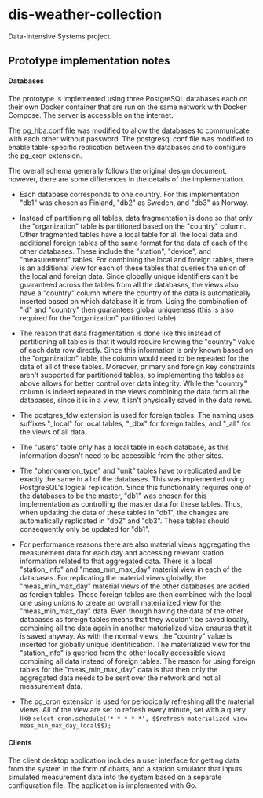 # dis-weather-collection
Data-Intensive Systems project.

## Prototype implementation notes

#### Databases

The prototype is implemented using three PostgreSQL databases each on their own Docker container that are run on the same network with Docker Compose. The server is accessible on the internet. 

The pg_hba.conf file was modified to allow the databases to communicate with each other without password. The postgresql.conf file was modified to enable table-specific replication between the databases and to configure the pg_cron extension. 

The overall schema generally follows the original design document, however, there are some differences in the details of the implementation.

- Each database corresponds to one country. For this implementation "db1" was chosen as Finland, "db2" as Sweden, and "db3" as Norway. 

- Instead of partitioning all tables, data fragmentation is done so that only the "organization" table is partitioned based on the "country" column. Other fragmented tables have a local table for all the local data and additional foreign tables of the same format for the data of each of the other databases. These include the "station", "device", and "measurement" tables. For combining the local and foreign tables, there is an additional view for each of these tables that queries the union of the local and foreign data. Since globally unique identifiers can't be guaranteed across the tables from all the databases, the views also have a "country" column where the country of the data is automatically inserted based on which database it is from. Using the combination of "id" and "country" then guarantees global uniqueness (this is also required for the "organization" partitioned table). 

- The reason that data fragmentation is done like this instead of partitioning all tables is that it would require knowing the "country" value of each data row directly. Since this information is only known based on the "organization" table, the column would need to be repeated for the data of all of these tables. Moreover, primary and foreign key constraints aren't supported for partitioned tables, so implementing the tables as above allows for better control over data integrity. While the "country" column is indeed repeated in the views combining the data from all the databases, since it is in a view, it isn't physically saved in the data rows. 

- The postgres_fdw extension is used for foreign tables. The naming uses suffixes "_local" for local tables, "_dbx" for foreign tables, and "_all" for the views of all data. 

- The "users" table only has a local table in each database, as this information doesn't need to be accessible from the other sites.

- The "phenomenon_type" and "unit" tables have to replicated and be exactly the same in all of the databases. This was implemented using PostgreSQL's logical replication. Since this functionality requires one of the databases to be the master, "db1" was chosen for this implementation as controlling the master data for these tables. Thus, when updating the data of these tables in "db1", the changes are automatically replicated in "db2" and "db3". These tables should consequently only be updated for "db1". 

- For performance reasons there are also material views aggregating the measurement data for each day and accessing relevant station information related to that aggregated data. There is a local "station_info" and "meas_min_max_day" material view in each of the databases. For replicating the material views globally, the "meas_min_max_day" material views of the other databases are added as foreign tables. These foreign tables are then combined with the local one using unions to create an overall materialized view for the "meas_min_max_day" data. Even though having the data of the other databases as foreign tables means that they wouldn't be saved locally, combining all the data again in another materialized view ensures that it is saved anyway. As with the normal views, the "country" value is inserted for globally unique identification. The materialized view for the "station_info" is queried from the other locally accessible views combining all data instead of foreign tables. The reason for using foreign tables for the "meas_min_max_day" data is that then only the aggregated data needs to be sent over the network and not all measurement data. 

- The pg_cron extension is used for periodically refreshing all the material views. All of the view are set to refresh every minute, set with a query like `select cron.schedule('* * * * *', $$refresh materialized view meas_min_max_day_local$$);`


#### Clients

The client desktop application includes a user interface for getting data from the system in the form of charts, and a station simulator that inputs simulated measurement data into the system based on a separate configuration file. The application is implemented with Go. 
